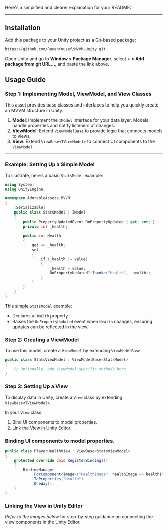 ﻿Here's a simplified and clearer explanation for your README:

---

## Installation

Add this package to your Unity project as a Git-based package:

```bash
https://github.com/RayanYousef/MVVM-Unity.git
```

Open Unity and go to **Window > Package Manager**, select **+ > Add package from git URL…**, and paste the link above.

## Usage Guide

### Step 1: Implementing Model, ViewModel, and View Classes

This asset provides base classes and interfaces to help you quickly create an MVVM structure in Unity. 

1. **Model**: Implement the `IModel` interface for your data layer. Models handle properties and notify listeners of changes.
2. **ViewModel**: Extend `ViewModelBase` to provide logic that connects models to views.
3. **View**: Extend `ViewBase<TViewModel>` to connect UI components to the `ViewModel`.

---

### Example: Setting Up a Simple Model

To illustrate, here’s a basic `StatsModel` example:

```csharp
using System;
using UnityEngine;

namespace AdorableAssets.MVVM
{
    [Serializable]
    public class StatsModel : IModel
    {
        public PropertyUpdatedEvent OnPropertyUpdated { get; set; }
        private int _health;
        
        public int Health
        {
            get => _health;
            set
            {
                if (_health != value)
                {
                    _health = value;
                    OnPropertyUpdated?.Invoke("Health", _health);
                }
            }
        }
    }
}
```

This simple `StatsModel` example:
- Declares a `Health` property.
- Raises the `OnPropertyUpdated` event when `Health` changes, ensuring updates can be reflected in the view.

### Step 2: Creating a ViewModel

To use this model, create a `ViewModel` by extending `ViewModelBase`:

```csharp
public class StatsViewModel : ViewModelBase<StatsModel>
{
    // Optionally, add ViewModel-specific methods here
}
```

### Step 3: Setting Up a View

To display data in Unity, create a `View` class by extending `ViewBase<TViewModel>`.

In your `View` class:
1. Bind UI components to model properties.
2. Link the View in Unity Editor.

### Binding UI components to model properties.

```csharp
public class PlayerHealthView : ViewBase<StatsViewModel>
{
    protected override void RegisterBindings()
    {
        BindingManager
            .ForComponent<Image>("HealthImage", healthImage => healthImage.fillAmount)
            .ToProperties("Health")
            .OneWay();
    }
}
```

### Linking the View in Unity Editor

*Refer to the images below* for step-by-step guidance on connecting the view components in the Unity Editor.
